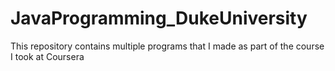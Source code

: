 # JavaProgramming_DukeUniversity
This repository contains multiple programs that I made as part of the course I took at Coursera
